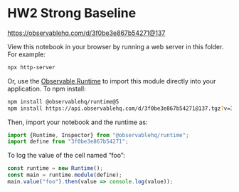 # HW2 Strong Baseline

https://observablehq.com/d/3f0be3e867b54271@137

View this notebook in your browser by running a web server in this folder. For
example:

~~~sh
npx http-server
~~~

Or, use the [Observable Runtime](https://github.com/observablehq/runtime) to
import this module directly into your application. To npm install:

~~~sh
npm install @observablehq/runtime@5
npm install https://api.observablehq.com/d/3f0be3e867b54271@137.tgz?v=3
~~~

Then, import your notebook and the runtime as:

~~~js
import {Runtime, Inspector} from "@observablehq/runtime";
import define from "3f0be3e867b54271";
~~~

To log the value of the cell named “foo”:

~~~js
const runtime = new Runtime();
const main = runtime.module(define);
main.value("foo").then(value => console.log(value));
~~~
